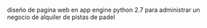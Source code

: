 diseño de pagina web en app engine python 2.7 para administrar un negocio de alquiler de pistas de padel